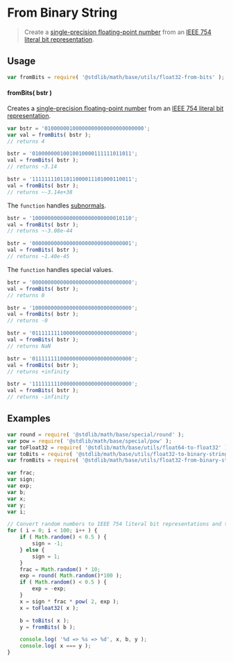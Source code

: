 From Binary String
===
> Create a [single-precision floating-point number][ieee754] from an [IEEE 754 literal bit representation][float32-bits].


<!-- <usage> -->
## Usage

``` javascript
var fromBits = require( '@stdlib/math/base/utils/float32-from-bits' );
```

#### fromBits( bstr )

Creates a [single-precision floating-point number][ieee754] from an [IEEE 754 literal bit representation][float32-bits].

``` javascript
var bstr = '01000000100000000000000000000000';
var val = fromBits( bstr );
// returns 4

bstr = '01000000010010010000111111011011';
val = fromBits( bstr );
// returns ~3.14

bstr = '11111111011011000011101000110011';
val = fromBits( bstr );
// returns ~-3.14e+38
```

The `function` handles [subnormals][subnormals].

``` javascript
bstr = '10000000000000000000000000010110';
val = fromBits( bstr );
// returns ~-3.08e-44

bstr = '00000000000000000000000000000001';
val = fromBits( bstr );
// returns ~1.40e-45
```

The `function` handles special values.

``` javascript
bstr = '00000000000000000000000000000000';
val = fromBits( bstr );
// returns 0

bstr = '10000000000000000000000000000000';
val = fromBits( bstr );
// returns -0

bstr = '01111111110000000000000000000000';
val = fromBits( bstr );
// returns NaN

bstr = '01111111100000000000000000000000';
val = fromBits( bstr );
// returns +infinity

bstr = '11111111100000000000000000000000';
val = fromBits( bstr );
// returns -infinity
```
<!-- </usage> -->

<!-- <examples> -->
## Examples

``` javascript
var round = require( '@stdlib/math/base/special/round' );
var pow = require( '@stdlib/math/base/special/pow' );
var toFloat32 = require( '@stdlib/math/base/utils/float64-to-float32' );
var toBits = require( '@stdlib/math/base/utils/float32-to-binary-string' );
var fromBits = require( '@stdlib/math/base/utils/float32-from-binary-string' );

var frac;
var sign;
var exp;
var b;
var x;
var y;
var i;

// Convert random numbers to IEEE 754 literal bit representations and then convert them back...
for ( i = 0; i < 100; i++ ) {
	if ( Math.random() < 0.5 ) {
		sign = -1;
	} else {
		sign = 1;
	}
	frac = Math.random() * 10;
	exp = round( Math.random()*100 );
	if ( Math.random() < 0.5 ) {
		exp = -exp;
	}
	x = sign * frac * pow( 2, exp );
	x = toFloat32( x );

	b = toBits( x );
	y = fromBits( b );

	console.log( '%d => %s => %d', x, b, y );
	console.log( x === y );
}
```
<!-- </examples> -->

<!-- <links> -->
[ieee754]: https://en.wikipedia.org/wiki/IEEE_754-1985
[subnormals]: https://en.wikipedia.org/wiki/Denormal_number
[float32-bits]: https://github.com/math-io/float32-bits
<!-- </links> -->
